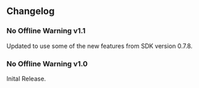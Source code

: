 ## Changelog

### No Offline Warning v1.1
Updated to use some of the new features from SDK version 0.7.8.

### No Offline Warning v1.0
Inital Release.
